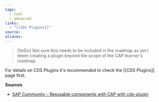 ```yaml
---
tags:
  - tool
  - advanced
links:
  - "[[CDS Plugins]]"
source:
aliases:
---
```


> [!toDo] Not sure this needs to be included in the roadmap as yet
> I deem creating a plugin beyond the scope of the CAP learner's roadmap.


For details on CDS Plugins it's recommended to check the [[CDS Plugins]] page first.

**Sources**
- [SAP Community - Resusable components with CAP with cds-plugin](https://community.sap.com/t5/technology-blog-posts-by-sap/reusable-components-for-cap-with-cds-plugin/ba-p/13562077)